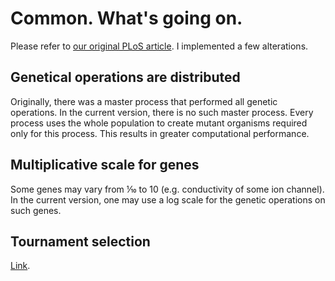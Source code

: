 # Common. What's going on.

Please refer to [our original PLoS article](https://doi.org/10.1371/journal.pone.0231695). I implemented a few alterations.

## Genetical operations are distributed
Originally, there was a master process that performed all genetic operations.
In the current version, there is no such master process.
Every process uses the whole population to create mutant organisms required only for this process.
This results in greater computational performance.

## Multiplicative scale for genes
Some genes may vary from ⅒ to 10 (e.g. conductivity of some ion channel). In the current version, one may use a log scale for the genetic operations on such genes.

## Tournament selection
[Link](https://en.wikipedia.org/wiki/Tournament_selection).
